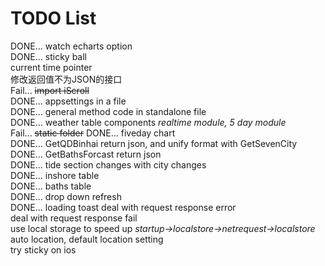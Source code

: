 ﻿# TODO List
DONE... watch echarts option  
DONE... sticky ball  
current time pointer  
修改返回值不为JSON的接口  
Fail... ~~import iScroll~~  
DONE... appsettings in a file  
DONE... general method code in standalone file  
DONE... weather table components *realtime module, 5 day module*  
Fail... ~~static folder~~
DONE... fiveday chart    
DONE... GetQDBinhai return json, and unify format with GetSevenCity  
DONE... GetBathsForcast return json  
DONE... tide section changes with city changes  
DONE... inshore table  
DONE... baths table  
DONE... drop down refresh  
DONE... loading toast
deal with request response error  
deal with request response fail  
use local storage to speed up *startup->localstore->netrequest->localstore*  
auto location, default location setting  
try sticky on ios
